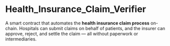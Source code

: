 # Health_Insurance_Claim_Verifier
A smart contract that automates the **health insurance claim process** on-chain. Hospitals can submit claims on behalf of patients, and the insurer can approve, reject, and settle the claim — all without paperwork or intermediaries.
